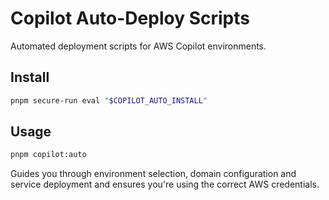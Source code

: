 # Copilot Auto-Deploy Scripts

Automated deployment scripts for AWS Copilot environments.

## Install

```bash
pnpm secure-run eval "$COPILOT_AUTO_INSTALL"
```

## Usage

```bash
pnpm copilot:auto
```

Guides you through environment selection, domain configuration and service deployment and ensures you're using the correct AWS credentials.

